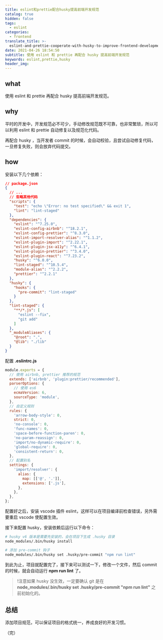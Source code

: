 ```yaml
---
title: eslint和prettie配合husky提高前端开发规范
catalog: true
hidden: false
tags:
  - eslint
categories:
  - frontend
translate_title: >-
  eslint-and-prettie-cooperate-with-husky-to-improve-frontend-development-specifications
date: 2021-04-26 18:54:50
subtitle: 使用 eslint 和 prettie 再配合 husky 提高前端开发规范
keywords: eslint,prettie,husky
header_img:
---
```


## what

使用 eslint 和 prettie 再配合 husky 提高前端开发规范。

## why

平时的开发中，开发规范必不可少，手动修改规范既不可靠，也非常繁琐，所以可以利用 eslint 和 prettie 自动修复以及规范化代码。

再配合 husky ，当开发者 commit 的时候，会自动校验，且尝试自动修复代码，一旦修复失败，则会放弃代码提交。

## how

安装以下几个依赖：

```json
// package.json
{
  // ...
  // 忽略其他代码
  "scripts": {
    "test": "echo \"Error: no test specified\" && exit 1",
    "lint": "lint-staged"
  },
  "dependencies": {
    "eslint": "^7.25.0",
    "eslint-config-airbnb": "^18.2.1",
    "eslint-config-prettier": "^8.3.0",
    "eslint-import-resolver-alias": "^1.1.2",
    "eslint-plugin-import": "^2.22.1",
    "eslint-plugin-jsx-a11y": "^6.4.1",
    "eslint-plugin-prettier": "^3.4.0",
    "eslint-plugin-react": "^7.23.2",
    "husky": "^6.0.0",
    "lint-staged": "^10.5.4",
    "module-alias": "^2.2.2",
    "prettier": "^2.2.1"
  },
  "husky": {
    "hooks": {
      "pre-commit": "lint-staged"
    }
  },
  "lint-staged": {
    "**/*.js": [
      "eslint --fix",
      "git add"
    ]
  },
  "_moduleAliases": {
    "@root": ".",
    "@lib": "./lib"
  }
}
```

配置 **.eslintrc.js**

```js
module.exports = {
  // 使用 airbnb, prettier 推荐的规范
  extends: ['airbnb', 'plugin:prettier/recommended'],
  parserOptions: {
    // 使用 es6
    ecmaVersion: 6,
    sourceType: 'module',
  },
  // 自定义规则
  rules: {
    'arrow-body-style': 0,
    strict: 0,
    'no-console': 0,
    'func-names': 0,
    'space-before-function-paren': 0,
    'no-param-reassign': 0,
    'import/no-dynamic-require': 0,
    'global-require': 0,
    'consistent-return': 0,
  },
  // 配置别名
  settings: {
    'import/resolver': {
      alias: {
        map: [['@', '.']],
        extensions: ['.js'],
      },
    },
  },
};

```

配置好之后，安装 vscode 插件 eslint，这样可以在项目编译前检查错误，另外需要重启 vscode 使配置生效。

接下来配置 husky，安装依赖后运行以下命令：

```bash
# husky v6 版本是需要先安装的，会在项目下生成 .husky 目录
node_modules/.bin/husky install

# 添加 pre-commit 钩子
node_modules/.bin/husky set .husky/pre-commit "npm run lint"
```

到此为止，项目就配置完了，接下来可以测试一下，修改一个文件，然后 commit 的时候，就会自动运行 **npm run lint** 了。

> !注意如果 husky 没生效，一定要确认 git 是在 **node_modules/.bin/husky set .husky/pre-commit "npm run lint"** 之前初始化的。


## 总结

添加项目规范，可以保证项目的格式统一，养成良好的开发习惯。


（完）
